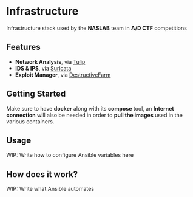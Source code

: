 # Infrastructure
Infrastructure stack used by the **NASLAB** team in **A/D CTF** competitions

## Features
- **Network Analysis**, via [Tulip](https://github.com/OpenAttackDefenseTools/tulip)
- **IDS & IPS**, via [Suricata](https://suricata.io/)
- **Exploit Manager**, via [DestructiveFarm](https://github.com/DestructiveVoice/DestructiveFarm)

## Getting Started
Make sure to have **docker** along with its **compose** tool, an **Internet connection** will also be needed in order to **pull the images** used in the various containers.

## Usage
WIP: Write how to configure Ansible variables here

## How does it work?
WIP: Write what Ansible automates
